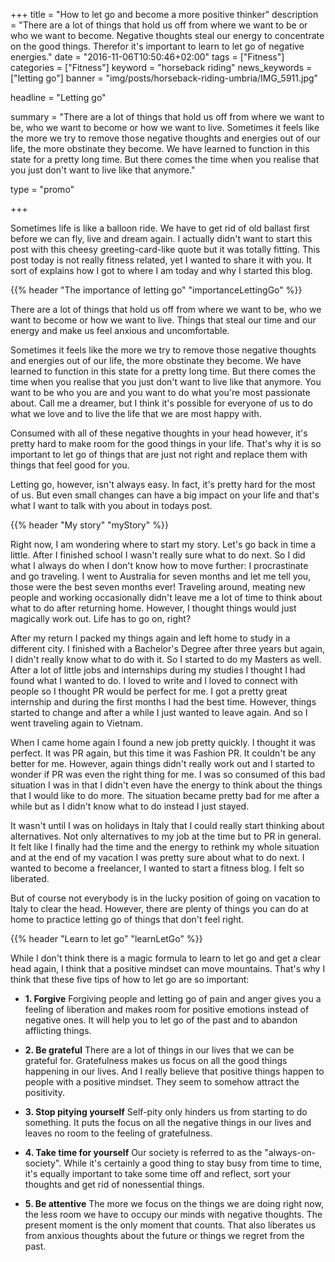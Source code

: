 +++
title = "How to let go and become a more positive thinker"
description = "There are a lot of things that hold us off from where we want to be or who we want to become. Negative thoughts steal our energy to concentrate on the good things. Therefor it's important to learn to let go of negative energies."
date = "2016-11-06T10:50:46+02:00"
tags = ["Fitness"]
categories = ["Fitness"]
keyword = "horseback riding"
news_keywords = ["letting go"]
banner = "img/posts/horseback-riding-umbria/IMG_5911.jpg"

headline = "Letting go"

summary = "There are a lot of things that hold us off from where we want to be, who we want to become or how we want to live. Sometimes it feels like the more we try to remove those negative thoughts and energies out of our life, the more obstinate they become. We have learned to function in this state for a pretty long time. But there comes the time when you realise that you just don't want to live like that anymore."

type = "promo"

+++

Sometimes life is like a balloon ride. We have to get rid of old ballast first before we can fly, live and dream again. 
I actually didn't want to start this post with this cheesy greeting-card-like quote but it was totally fitting. This post today is not really fitness related, yet I wanted to share it with you. It sort of explains how I got to where I am today and why I started this blog.   

{{% header "The importance of letting go" "importanceLettingGo" %}} 

There are a lot of things that hold us off from where we want to be, who we want to become or how we want to live. Things that steal our time and our energy and make us feel anxious and uncomfortable. 

Sometimes it feels like the more we try to remove those negative thoughts and energies out of our life, the more obstinate they become. We have learned to function in this state for a pretty long time. But there comes the time when you realise that you just don't want to live like that anymore. You want to be who you are and you want to do what you're most passionate about. Call me a dreamer, but I think it's possible for everyone of us to do what we love and to live the life that we are most happy with. 

Consumed with all of these negative thoughts in your head however, it's pretty hard to make room for the good things in your life. That's why it is so important to let go of things that are just not right and replace them with things that feel good for you.

Letting go, however, isn't always easy. In fact, it's pretty hard for the most of us. But even small changes can have a big impact on your life and that's what I want to talk with you about in todays post. 

{{% header "My story" "myStory" %}}

Right now, I am wondering where to start my story. Let's go back in time a little. 
After I finished school I wasn't really sure what to do next. So I did what I always do when I don't know how to move further: I procrastinate and go traveling. I went to Australia for seven months and let me tell you, those were the best seven months ever! Traveling around, meating new people and working occasionally didn't leave me a lot of time to think about what to do after returning home. However, I thought things would just magically work out. Life has to go on, right?

After my return I packed my things again and left home to study in a different city. I finished with a Bachelor's Degree after three years but again, I didn't really know what to do with it. So I started to do my Masters as well. After a lot of little jobs and internships during my studies I thought I had found what I wanted to do. I loved to write and I loved to connect with people so I thought PR would be perfect for me. I got a pretty great internship and during the first months I had the best time. However, things started to change and after a while I just wanted to leave again. And so I went traveling again to Vietnam. 

When I came home again I found a new job pretty quickly. I thought it was perfect. It was PR again, but this time it was Fashion PR. It couldn't be any better for me. However, again things didn't really work out and I started to wonder if PR was even the right thing for me. I was so consumed of this bad situation I was in that I didn't even have the energy to think about the things that I would like to do more. The situation became pretty bad for me after a while but as I didn't know what to do instead I just stayed. 

It wasn't until I was on holidays in Italy that I could really start thinking about alternatives. Not only alternatives to my job at the time but to PR in general. It felt like I finally had the time and the energy to rethink my whole situation and at the end of my vacation I was pretty sure about what to do next. I wanted to become a freelancer, I wanted to start a fitness blog. I felt so liberated.

But of course not everybody is in the lucky position of going on vacation to Italy to clear the head. However, there are plenty of things you can do at home to practice letting go of things that don't feel right. 

{{% header "Learn to let go" "learnLetGo" %}}

While I don't think there is a magic formula to learn to let go and get a clear head again, I think that a positive mindset can move mountains. That's why I think that these five tips of how to let go are so important:

* **1. Forgive**
Forgiving people and letting go of pain and anger gives you a feeling of liberation and makes room for positive emotions instead of negative ones. It will help you to let go of the past and to abandon afflicting things. 

* **2. Be grateful**
There are a lot of things in our lives that we can be grateful for. Gratefulness makes us focus on all the good things happening in our lives. And I really believe that positive things happen to people with a positive mindset. They seem to somehow attract the positivity. 

* **3. Stop pitying yourself**
Self-pity only hinders us from starting to do something. It puts the focus on all the negative things in our lives and leaves no room to the feeling of gratefulness. 

* **4. Take time for yourself**
Our society is referred to as the "always-on-society". While it's certainly a good thing to stay busy from time to time, it's equally important to take some time off and reflect, sort your thoughts and get rid of nonessential things.

* **5. Be attentive**
The more we focus on the things we are doing right now, the less room we have to occupy our minds with negative thoughts. The present moment is the only moment that counts. That also liberates us from anxious thoughts about the future or things we regret from the past.


